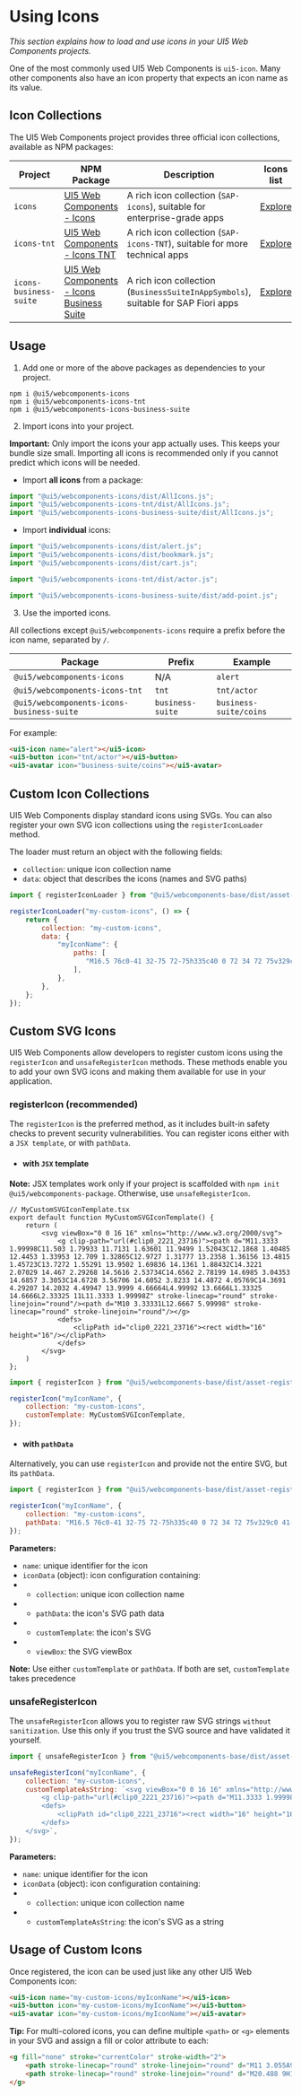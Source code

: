 # Using Icons

*This section explains how to load and use icons in your UI5 Web Components projects.*

One of the most commonly used UI5 Web Components is `ui5-icon`. Many other components also have an icon property that expects an icon name as its value.


## Icon Collections

The UI5 Web Components project provides three official icon collections, available as NPM packages:

Project | NPM Package | Description | Icons list
-----------|-----------|------------|-------------
`icons` | [UI5 Web Components - Icons](https://www.npmjs.com/package/@ui5/webcomponents-icons) | A rich icon collection (`SAP-icons`), suitable for enterprise-grade apps |[Explore](https://sdk.openui5.org/test-resources/sap/m/demokit/iconExplorer/webapp/index.html#/overview/SAP-icons)
`icons-tnt` | [UI5 Web Components - Icons TNT](https://www.npmjs.com/package/@ui5/webcomponents-icons-tnt) | A rich icon collection (`SAP-icons-TNT`), suitable for more technical apps | [Explore](https://sdk.openui5.org/test-resources/sap/m/demokit/iconExplorer/webapp/index.html#/overview/SAP-icons-TNT)
`icons-business-suite` | [UI5 Web Components - Icons Business Suite](https://www.npmjs.com/package/@ui5/webcomponents-icons-business-suite) | A rich icon collection (`BusinessSuiteInAppSymbols`), suitable for SAP Fiori apps | [Explore](https://ui5.sap.com/test-resources/sap/m/demokit/iconExplorer/webapp/index.html#/overview/BusinessSuiteInAppSymbols)

## Usage

1. Add one or more of the above packages as dependencies to your project.

```
npm i @ui5/webcomponents-icons
npm i @ui5/webcomponents-icons-tnt
npm i @ui5/webcomponents-icons-business-suite
```

2. Import icons into your project.

**Important:** Only import the icons your app actually uses. This keeps your bundle size small. Importing all icons is recommended only if you cannot predict which icons will be needed.

- Import **all icons** from a package:

```js
import "@ui5/webcomponents-icons/dist/AllIcons.js";
import "@ui5/webcomponents-icons-tnt/dist/AllIcons.js";
import "@ui5/webcomponents-icons-business-suite/dist/AllIcons.js";
```

- Import **individual** icons:

```js
import "@ui5/webcomponents-icons/dist/alert.js";
import "@ui5/webcomponents-icons/dist/bookmark.js";
import "@ui5/webcomponents-icons/dist/cart.js";

import "@ui5/webcomponents-icons-tnt/dist/actor.js";

import "@ui5/webcomponents-icons-business-suite/dist/add-point.js";
```

3. Use the imported icons.

All collections except `@ui5/webcomponents-icons` require a prefix before the icon name, separated by `/`. 

Package | Prefix | Example
----------|---------|-------------
`@ui5/webcomponents-icons` | N/A | `alert`
`@ui5/webcomponents-icons-tnt` | `tnt` | `tnt/actor`
`@ui5/webcomponents-icons-business-suite` | `business-suite` | `business-suite/coins`

For example:
```html
<ui5-icon name="alert"></ui5-icon>
<ui5-button icon="tnt/actor"></ui5-button>
<ui5-avatar icon="business-suite/coins"></ui5-avatar>
```

## Custom Icon Collections

UI5 Web Components display standard icons using SVGs. You can also register your own SVG icon collections using the `registerIconLoader` method.

The loader must return an object with the following fields:
- `collection`: unique icon collection name
- `data`: object that describes the icons (names and SVG paths)

```js
import { registerIconLoader } from "@ui5/webcomponents-base/dist/asset-registries/Icons.js";

registerIconLoader("my-custom-icons", () => {
    return {
        collection: "my-custom-icons",
        data: {
            "myIconName": {
                paths: [
                   "M16.5 76c0-41 32-75 72-75h335c40 0 72 34 72 75v329c0 41-32 75-72 75h-335c-40 0-72-34-72-75V76zm263 356h144c13 0 24-12 24-27V76c0-15-11-27-24-27h-144v383zM88.5 49c-13 0-24 12-24 27v329c0 15 11 27 24 27h143V49h-143z"
                ],
            },
        },
    };
});
```

## Custom SVG Icons

UI5 Web Components allow developers to register custom icons using the `registerIcon` and `unsafeRegisterIcon` methods. These methods enable you to add your own SVG icons and making them available for use in your application.

### registerIcon (recommended)

The `registerIcon` is the preferred method, as it includes built-in safety checks to prevent security vulnerabilities.
You can register icons either with a `JSX template`, or with `pathData`.

- #### with `JSX` template

**Note:** JSX templates work only if your project is scaffolded with `npm init @ui5/webcomponents-package`.
Otherwise, use `unsafeRegisterIcon`.

```tsx
// MyCustomSVGIconTemplate.tsx
export default function MyCustomSVGIconTemplate() {
    return (
        <svg viewBox="0 0 16 16" xmlns="http://www.w3.org/2000/svg">
            <g clip-path="url(#clip0_2221_23716)"><path d="M11.3333 1.99998C11.503 1.79933 11.7131 1.63601 11.9499 1.52043C12.1868 1.40485 12.4453 1.33953 12.709 1.32865C12.9727 1.31777 13.2358 1.36156 13.4815 1.45723C13.7272 1.55291 13.9502 1.69836 14.1361 1.88432C14.3221 2.07029 14.467 2.29268 14.5616 2.53734C14.6562 2.78199 14.6985 3.04353 14.6857 3.3053C14.6728 3.56706 14.6052 3.8233 14.4872 4.05769C14.3691 4.29207 14.2032 4.49947 13.9999 4.66664L4.99992 13.6666L1.33325 14.6666L2.33325 11L11.3333 1.99998Z" stroke-linecap="round" stroke-linejoin="round"/><path d="M10 3.33331L12.6667 5.99998" stroke-linecap="round" stroke-linejoin="round"/></g>
            <defs>
                <clipPath id="clip0_2221_23716"><rect width="16" height="16"/></clipPath>
            </defs>
        </svg>
    )
};
```

```js
import { registerIcon } from "@ui5/webcomponents-base/dist/asset-registries/Icons.js";

registerIcon("myIconName", {
    collection: "my-custom-icons",
    customTemplate: MyCustomSVGIconTemplate,
});
```

- #### with `pathData`

Alternatively, you can use `registerIcon` and provide not the entire SVG, but its `pathData`.

```js
import { registerIcon } from "@ui5/webcomponents-base/dist/asset-registriesIcons.js";

registerIcon("myIconName", {
    collection: "my-custom-icons",
    pathData: "M16.5 76c0-41 32-75 72-75h335c40 0 72 34 72 75v329c0 41-32 75-72 75h-335c-40 0-72-34-72-75V76zm263 356h144c13 0 24-12 24-27V76c0-15-11-27-24-27h-144v383zM88.5 49c-13 0-24 12-24 27v329c0 15 11 27 24 27h143V49h-143z",
});
```

**Parameters:**

- `name`: unique identifier for the icon
- `iconData` (object): icon configuration containing:
- - `collection`: unique icon collection name
- - `pathData`: the icon's SVG path data
- - `customTemplate`: the icon's SVG
- - `viewBox`: the SVG viewBox

**Note:** Use either `customTemplate` or `pathData`. If both are set, `customTemplate` takes precedence

### unsafeRegisterIcon

The `unsafeRegisterIcon` allows you to register raw SVG strings `without sanitization`. Use this only if you trust the SVG source and have validated it yourself.

```js
import { unsafeRegisterIcon } from "@ui5/webcomponents-base/dist/asset-registries/Icons.js";

unsafeRegisterIcon("myIconName", {
	collection: "my-custom-icons",
	customTemplateAsString: `<svg viewBox="0 0 16 16" xmlns="http://www.w3.org/2000/svg">
		<g clip-path="url(#clip0_2221_23716)"><path d="M11.3333 1.99998C11.503 1.79933 11.7131 1.63601 11.9499 1.52043C12.1868 1.40485 12.4453 1.33953 12.709 1.32865C12.9727 1.31777 13.2358 1.36156 13.4815 1.45723C13.7272 1.55291 13.9502 1.69836 14.1361 1.88432C14.3221 2.07029 14.467 2.29268 14.5616 2.53734C14.6562 2.78199 14.6985 3.04353 14.6857 3.3053C14.6728 3.56706 14.6052 3.8233 14.4872 4.05769C14.3691 4.29207 14.2032 4.49947 13.9999 4.66664L4.99992 13.6666L1.33325 14.6666L2.33325 11L11.3333 1.99998Z" stroke-linecap="round" stroke-linejoin="round"/><path d="M10 3.33331L12.6667 5.99998" stroke-linecap="round" stroke-linejoin="round"/></g>
		<defs>
			<clipPath id="clip0_2221_23716"><rect width="16" height="16"/></clipPath>
		</defs>
	</svg>`,
});
```

**Parameters:**
- `name`: unique identifier for the icon
- `iconData` (object): icon configuration containing:
- - `collection`: unique icon collection name
- - `customTemplateAsString`: the icon's SVG as a string

## Usage of Custom Icons

Once registered, the icon can be used just like any other UI5 Web Components icon:

```html
<ui5-icon name="my-custom-icons/myIconName"></ui5-icon>
<ui5-button icon="my-custom-icons/myIconName"></ui5-button>
<ui5-avatar icon="my-custom-icons/myIconName"></ui5-avatar>
```

**Tip:** For multi-colored icons, you can define multiple `<path>` or `<g>` elements in your SVG and assign a fill or color attribute to each:

```html
<g fill="none" stroke="currentColor" stroke-width="2">
    <path stroke-linecap="round" stroke-linejoin="round" d="M11 3.055A9.001 9.001 0 1020.945 13H11V3.055z" fill="aqua"/>
    <path stroke-linecap="round" stroke-linejoin="round" d="M20.488 9H15V3.512A9.025 9.025 0 0120.488 9z" />
</g>
```
